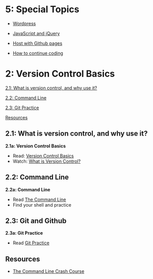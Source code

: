 5: Special Topics
=========================

+ [Wordpress](https://drive.google.com/open?id=1GyLv7TdfOn0zs1Ya2Z-l38aWqWdXRUJCozJBrVvrzv8&authuser=0)

+ [JavaScript and jQuery](https://drive.google.com/open?id=1Wx0zyNDZ30dqfjGzSOih7378dfeksetqpYKmXEFNqYI&authuser=0)

+ [Host with Github pages](https://docs.google.com/document/d/16yenSMy4lGFn_s0_Pkh_QYNIZqoL9vq4iiNrPk6dB58/edit?usp=sharing)

+ [How to continue coding](https://docs.google.com/presentation/d/1eEqhae7vOIDIQ7Ug5VZoj15qXgX1g-84LDndoomxheQ/edit?usp=sharing)

2: Version Control Basics
=========================
[2.1: What is version control, and why use it?](#21-basics)

[2.2: Command Line](#22-command-line)

[2.3: Git Practice](#23-git-practice)

[Resources](#resources)

<a id="21-basics">2.1: What is version control, and why use it?</a>
---------------------

**2.1a: Version Control Basics** 

+ Read: [Version Control Basics](https://docs.google.com/presentation/d/1FPyRL9RnPFFy4S49tmp84DY6bPR0q1DsAnQdMzkGKOg/edit?usp=sharing)
+ Watch: [What is Version Control?](http://git-scm.com/video/what-is-version-control)

<a id="22-command-line">2.2: Command Line</a>
---------------------

**2.2a: Command Line** 

+ Read [The Command Line](https://docs.google.com/presentation/d/11SEgdvUkPk_AenNiwAoF676yNuJa8R07g5S1rAaVRhE/edit?usp=sharing)
+ Find your shell and practice 

<a id="23-git-practice">2.3: Git and Github</a>
---------------------

**2.3a: Git Practice**

+ Read [Git Practice](https://docs.google.com/presentation/d/1cAcaEeq6QQk3XSExhiVxdPmUl87azx8FjyDOCwGYz_s/edit?usp=sharing)


<a id="resources">Resources</a>
-----------------------------
+ [The Command Line Crash Course](http://cli.learncodethehardway.org/book/)